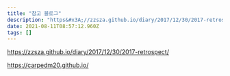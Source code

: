 ```yaml
---
title: "참고 블로그"
description: "https&#x3A;//zzsza.github.io/diary/2017/12/30/2017-retrospect/https&#x3A;//carpedm20.github.io/"
date: 2021-08-11T08:57:12.960Z
tags: []
---
```

https://zzsza.github.io/diary/2017/12/30/2017-retrospect/

https://carpedm20.github.io/